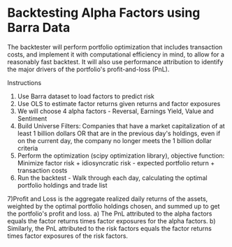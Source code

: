 # Backtesting Alpha Factors using Barra Data 

The backtester will perform portfolio optimization that includes transaction costs, and  implement it with computational efficiency 
in mind, to allow for a reasonably fast backtest. It will also use performance attribution to identify the major drivers of 
the portfolio's profit-and-loss (PnL). 

Instructions 
1) Use Barra dataset to load factors to predict risk 
2) Use OLS to estimate factor returns given returns and factor exposures
3) We will choose 4 alpha factors - Reversal, Earnings Yield, Value and Sentiment 
4) Build Universe Filters: Companies that have a market capitalization of at least 1 billion dollars OR that are in the previous day's holdings, even if on the current day, the company no longer meets the 1 billion dollar criteria
5) Perform the optimization (scipy optimization library), objective function: 
Minimize factor risk + idiosyncratic risk - expected portfolio return + transaction costs
6) Run the backtest - Walk through each day, calculating the optimal portfolio holdings and trade list

7)Profit and Loss is the aggregate realized daily returns of the assets, weighted by the optimal portfolio holdings chosen, and summed up to get the portfolio's profit and loss.
  a) The PnL attributed to the alpha factors equals the factor returns times factor exposures for the alpha factors.
  b) Similarly, the PnL attributed to the risk factors equals the factor returns times factor exposures of the risk factors.




